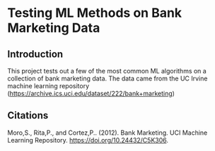 # Testing ML Methods on Bank Marketing Data

## Introduction

This project tests out a few of the most common ML algorithms on a collection of bank marketing data. The data came from
the UC Irvine machine learning repository (https://archive.ics.uci.edu/dataset/222/bank+marketing)  

## Citations

Moro,S., Rita,P., and Cortez,P.. (2012). Bank Marketing. UCI Machine Learning Repository. 
https://doi.org/10.24432/C5K306.
